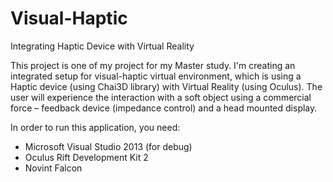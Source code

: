 # Visual-Haptic
Integrating Haptic Device with Virtual Reality

This project is one of my project for my Master study. 
I'm creating an integrated setup for visual-haptic virtual environment, which is using a Haptic device (using Chai3D library) with Virtual Reality (using Oculus). 
The user will experience the interaction with a soft object using a commercial force – feedback device (impedance control) and a head mounted display. 

In order to run this application, you need:
- Microsoft Visual Studio 2013 (for debug)
- Oculus Rift Development Kit 2
- Novint Falcon
